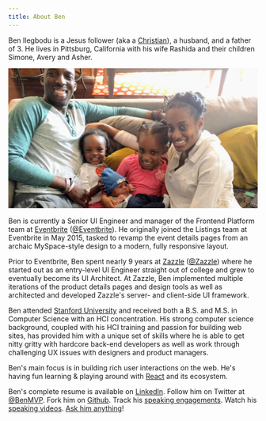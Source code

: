 ```yaml
---
title: About Ben
---
```


Ben Ilegbodu is a Jesus follower (aka a [Christian](http://www.aweandreverence.com/gospel/what-is-the-gospel/248)), a husband, and a father of 3. He lives in Pittsburg, California with his wife Rashida and their children Simone, Avery and Asher.

![Ilegbodu Family](./family-with-baby-asher.jpg)

Ben is currently a Senior UI Engineer and manager of the Frontend Platform team at [Eventbrite](https://www.eventbrite.com/) ([@Eventbrite](https://twitter.com/eventbrite)). He originally joined the Listings team at Eventbrite in May 2015, tasked to revamp the event details pages from an archaic MySpace-style design to a modern, fully responsive layout.

Prior to Eventbrite, Ben spent nearly 9 years at [Zazzle](http://www.zazzle.com) ([@Zazzle](https://twitter.com/zazzle)) where he started out as an entry-level UI Engineer straight out of college and grew to eventually become its UI Architect. At Zazzle, Ben implemented multiple iterations of the product details pages and design tools as well as architected and developed Zazzle's server- and client-side UI framework.

Ben attended [Stanford University]([@Stanford(http://twitter.com/stanford)]) and received both a B.S. and M.S. in Computer Science with an HCI concentration. His strong computer science background, coupled with his HCI training and passion for building web sites, has provided him with a unique set of skills where he is able to get nitty gritty with hardcore back-end developers as well as work through challenging UX issues with designers and product managers.

Ben's main focus is in building rich user interactions on the web. He's having fun learning & playing around with [React](https://facebook.github.io/react/) and its ecosystem.

Ben's complete resume is available on [LinkedIn](https://www.linkedin.com/in/benmvp). Follow him on Twitter at [@BenMVP](http://twitter.com/benmvp). Fork him on [Github](https://github.com/benmvp). Track his [speaking engagements](/speak/). Watch his [speaking videos](/videos/). [Ask him anything](/ama)!
